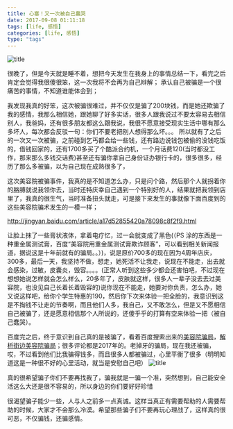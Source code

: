 ```yaml
---
title: 心塞！又一次被自己蠢哭
date: 2017-09-08 01:11:18
tags: [life, 感悟]
categories: [life, 感悟]
type: "tags"
---
```

![title](http://oo4xdz5i0.bkt.clouddn.com/perfect.jpg)
<!--more-->

很晚了，但是今天就是睡不着，想把今天发生在我身上的事情总结一下，看完之后肯定会觉得我很傻很笨，这一次我将不会再为自己辩解；
承认自己被骗是一个很痛苦的事情，不知道谁能体会到；

我发现我真的好笨，这次被骗很难过，并不仅仅是骗了200块钱，而是她还欺骗了我的感情，我那么相信她，跟她聊了好多实话，很多人跟我说过不要太容易去相信别人，我爸妈，还有很多朋友都这么跟我说，我很不愿意接受现实生活中哪有那么多坏人，每次都会反驳一句：你们不要老把别人想得那么坏。。。
所以就有了之后的一次又一次被骗，之前碰到乞丐都会给一些钱，还有路边说钱包被偷的没钱吃饭的，借钱回家的，还有1700多买了个酷派合约机，一个月话费120(当时都没工作，那来那么多钱交话费)甚至还有骗你拿自己身份证办银行卡的，很多很多，经历了那么多被骗，以为自己现在成熟很多了，

这次美容院被骗事件，我真的是不知道怎么办，只是问个路，然后那个人就拐着你的胳膊就说我领你去，当时还特庆幸自己遇到一个特别好的人，结果就把我领到店里了，我真的很生气，当时准备扭头就走，可是接下来发生的事就像下面百度到的这些美容院骗术发生的一模一样；

http://jingyan.baidu.com/article/a17d52855420a78098c8f2f9.html

让脸上抹了一些膏状液体，拿着电疗忆，过一会就变成了黑色(（PS 涂的东西是一种重金属测试膏，百度“美容院用重金属测试膏欺诈顾客”，可以看到相关新闻报道，据说这是十年前就有的骗局。。）)，说是原价700多的现在因为4周年店庆，300多，最后一天，我坚持不做，想走，她死活不让我走，说现在不能走，出去就会感染，过敏，皮囊炎，毁容。。。。(正常人听到这些多少都会还害怕吧，不过现在想想她说怎样就会怎么样么，20多年了，皮肤就这样，很多人一辈子没去去过美容院，也没见自己长着长着毁容的)说你现在不能走，她要对你负责，怎么办，她又说这样吧，给你个学生特惠的190，然后你下次来体验一把全脸的，我意识到这是不掏钱不让走的节奏啊，而且他们人多，我自己，又不敢怎么，但是又不愿相信自己被骗了，还是愿意相信那个人所说的，还傻乎乎的打算有空来体验一把（被自己蠢哭）。

百度完之后，终于意识到自己真的是被骗了，看着百度搜索出来的[美容院骗局](http://bbs.tianya.cn/post-funinfo-6488346-1.shtml)，[解析街边美容院骗局](http://jingyan.baidu.com/article/a17d52855420a78098c8f2f9.html)；很多评论都是2017年的。老掉牙的骗局，现在我还被骗，哎，不过看到他们比我骗得钱多，而且很多人都被骗过，心里平衡了很多（明明知道这是一种很不好的心里活动，就当是安慰自己吧）
![title](http://oo4xdz5i0.bkt.clouddn.com/jiao.jpeg)

真的很希望骗子你们不要再找我了，骗我就是一骗一个准，突然想到，自己能安全活这么大还是很不容易的，所以身边的你们要好好珍惜

很渴望骗子能少一些，人与人之前多一点真诚。这样当真正有需要帮助的人需要帮助的时候，大家才不会那么冷漠。希望那些骗子们不要再玩心理战了，这样真的很可恶，不仅骗钱，还骗感情。

